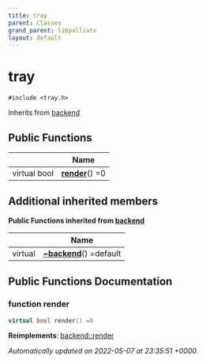 ```yaml
---
title: tray
parent: Classes
grand_parent: libpalliate
layout: default
---
```


# tray






`#include <tray.h>`

Inherits from [backend](/libpalliate/generated/Classes/classbackend)

## Public Functions

|                | Name           |
| -------------- | -------------- |
| virtual bool | **[render](/libpalliate/generated/Classes/classtray#function-render)**() =0 |

## Additional inherited members

**Public Functions inherited from [backend](/libpalliate/generated/Classes/classbackend)**

|                | Name           |
| -------------- | -------------- |
| virtual | **[~backend](/libpalliate/generated/Classes/classbackend#function-~backend)**() =default |


## Public Functions Documentation

### function render

```cpp
virtual bool render() =0
```


**Reimplements**: [backend::render](/libpalliate/generated/Classes/classbackend#function-render)



_Automatically updated on 2022-05-07 at 23:35:51 +0000._